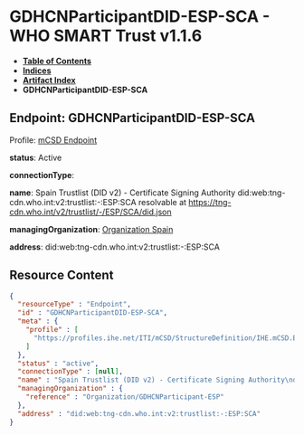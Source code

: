 # GDHCNParticipantDID-ESP-SCA - WHO SMART Trust v1.1.6

* [**Table of Contents**](toc.md)
* [**Indices**](indices.md)
* [**Artifact Index**](artifacts.md)
* **GDHCNParticipantDID-ESP-SCA**

## Endpoint: GDHCNParticipantDID-ESP-SCA

Profile: [mCSD Endpoint](https://profiles.ihe.net/ITI/mCSD/4.0.0/StructureDefinition-IHE.mCSD.Endpoint.html)

**status**: Active

**connectionType**: 

**name**: Spain Trustlist (DID v2) - Certificate Signing Authority did:web:tng-cdn.who.int:v2:trustlist:-:ESP:SCA resolvable at https://tng-cdn.who.int/v2/trustlist/-/ESP/SCA/did.json

**managingOrganization**: [Organization Spain](Organization-GDHCNParticipant-ESP.md)

**address**: did:web:tng-cdn.who.int:v2:trustlist:-:ESP:SCA



## Resource Content

```json
{
  "resourceType" : "Endpoint",
  "id" : "GDHCNParticipantDID-ESP-SCA",
  "meta" : {
    "profile" : [
      "https://profiles.ihe.net/ITI/mCSD/StructureDefinition/IHE.mCSD.Endpoint"
    ]
  },
  "status" : "active",
  "connectionType" : [null],
  "name" : "Spain Trustlist (DID v2) - Certificate Signing Authority\ndid:web:tng-cdn.who.int:v2:trustlist:-:ESP:SCA\nresolvable at https://tng-cdn.who.int/v2/trustlist/-/ESP/SCA/did.json",
  "managingOrganization" : {
    "reference" : "Organization/GDHCNParticipant-ESP"
  },
  "address" : "did:web:tng-cdn.who.int:v2:trustlist:-:ESP:SCA"
}

```
